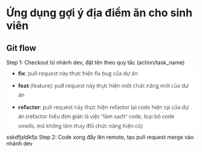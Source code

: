 # Ứng dụng gợi ý địa điểm ăn cho sinh viên
## Git flow
Step 1: Checkout từ nhánh dev, đặt tên theo quy tắc (action/task_name)
![img.png](img.png)sskdfjsldkfjs
Step 2: Code xong đẩy lên remote, tạo pull request merge vào nhánh dev
